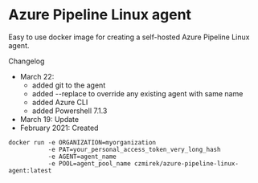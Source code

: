 # Azure Pipeline Linux agent

Easy to use docker image for creating a self-hosted Azure Pipeline Linux agent.

Changelog

- March 22:
  - added git to the agent
  - added --replace to override any existing agent with same name
  - added Azure CLI
  - added Powershell 7.1.3
- March 19: Update
- February 2021: Created

```console
docker run -e ORGANIZATION=myorganization 
           -e PAT=your_personal_access_token_very_long_hash 
           -e AGENT=agent_name 
           -e POOL=agent_pool_name czmirek/azure-pipeline-linux-agent:latest
```

